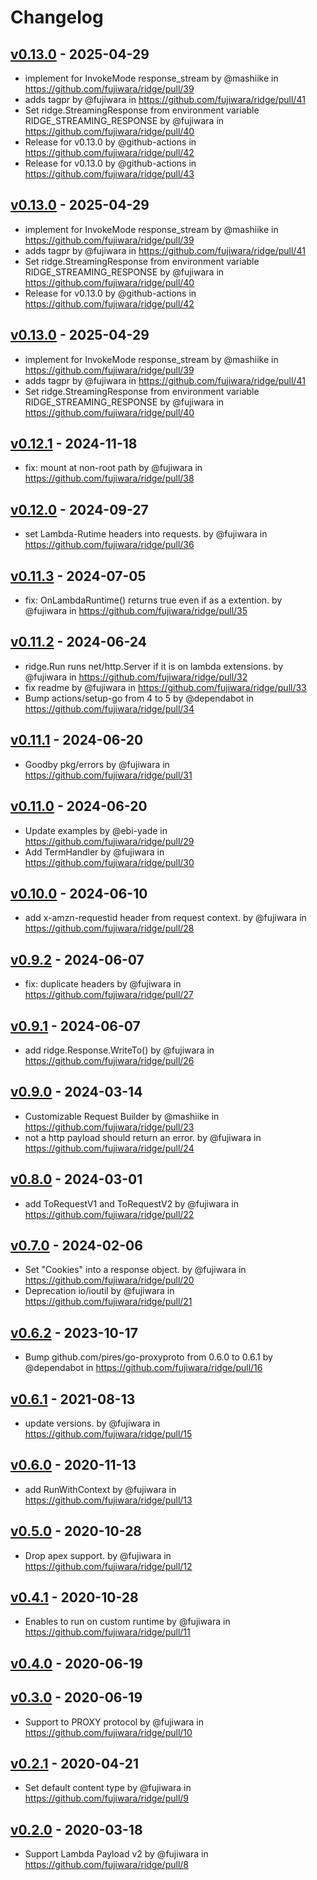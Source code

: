 # Changelog

## [v0.13.0](https://github.com/fujiwara/ridge/compare/v0.12.1...v0.13.0) - 2025-04-29
- implement for InvokeMode response_stream by @mashiike in https://github.com/fujiwara/ridge/pull/39
- adds tagpr by @fujiwara in https://github.com/fujiwara/ridge/pull/41
- Set ridge.StreamingResponse from environment variable RIDGE_STREAMING_RESPONSE by @fujiwara in https://github.com/fujiwara/ridge/pull/40
- Release for v0.13.0 by @github-actions in https://github.com/fujiwara/ridge/pull/42
- Release for v0.13.0 by @github-actions in https://github.com/fujiwara/ridge/pull/43

## [v0.13.0](https://github.com/fujiwara/ridge/compare/v0.12.1...v0.13.0) - 2025-04-29
- implement for InvokeMode response_stream by @mashiike in https://github.com/fujiwara/ridge/pull/39
- adds tagpr by @fujiwara in https://github.com/fujiwara/ridge/pull/41
- Set ridge.StreamingResponse from environment variable RIDGE_STREAMING_RESPONSE by @fujiwara in https://github.com/fujiwara/ridge/pull/40
- Release for v0.13.0 by @github-actions in https://github.com/fujiwara/ridge/pull/42

## [v0.13.0](https://github.com/fujiwara/ridge/compare/v0.12.1...v0.13.0) - 2025-04-29
- implement for InvokeMode response_stream by @mashiike in https://github.com/fujiwara/ridge/pull/39
- adds tagpr by @fujiwara in https://github.com/fujiwara/ridge/pull/41
- Set ridge.StreamingResponse from environment variable RIDGE_STREAMING_RESPONSE by @fujiwara in https://github.com/fujiwara/ridge/pull/40

## [v0.12.1](https://github.com/fujiwara/ridge/compare/v0.12.0...v0.12.1) - 2024-11-18
- fix: mount at non-root path by @fujiwara in https://github.com/fujiwara/ridge/pull/38

## [v0.12.0](https://github.com/fujiwara/ridge/compare/v0.11.3...v0.12.0) - 2024-09-27
- set Lambda-Rutime headers into requests. by @fujiwara in https://github.com/fujiwara/ridge/pull/36

## [v0.11.3](https://github.com/fujiwara/ridge/compare/v0.11.2...v0.11.3) - 2024-07-05
- fix: OnLambdaRuntime() returns true even if as a extention. by @fujiwara in https://github.com/fujiwara/ridge/pull/35

## [v0.11.2](https://github.com/fujiwara/ridge/compare/v0.11.1...v0.11.2) - 2024-06-24
- ridge.Run runs net/http.Server if it is on lambda extensions. by @fujiwara in https://github.com/fujiwara/ridge/pull/32
- fix readme by @fujiwara in https://github.com/fujiwara/ridge/pull/33
- Bump actions/setup-go from 4 to 5 by @dependabot in https://github.com/fujiwara/ridge/pull/34

## [v0.11.1](https://github.com/fujiwara/ridge/compare/v0.11.0...v0.11.1) - 2024-06-20
- Goodby pkg/errors by @fujiwara in https://github.com/fujiwara/ridge/pull/31

## [v0.11.0](https://github.com/fujiwara/ridge/compare/v0.10.0...v0.11.0) - 2024-06-20
- Update examples by @ebi-yade in https://github.com/fujiwara/ridge/pull/29
- Add TermHandler by @fujiwara in https://github.com/fujiwara/ridge/pull/30

## [v0.10.0](https://github.com/fujiwara/ridge/compare/v0.9.2...v0.10.0) - 2024-06-10
- add x-amzn-requestid header from request context. by @fujiwara in https://github.com/fujiwara/ridge/pull/28

## [v0.9.2](https://github.com/fujiwara/ridge/compare/v0.9.1...v0.9.2) - 2024-06-07
- fix: duplicate headers by @fujiwara in https://github.com/fujiwara/ridge/pull/27

## [v0.9.1](https://github.com/fujiwara/ridge/compare/v0.9.0...v0.9.1) - 2024-06-07
- add ridge.Response.WriteTo() by @fujiwara in https://github.com/fujiwara/ridge/pull/26

## [v0.9.0](https://github.com/fujiwara/ridge/compare/v0.8.0...v0.9.0) - 2024-03-14
- Customizable Request Builder by @mashiike in https://github.com/fujiwara/ridge/pull/23
- not a http payload should return an error. by @fujiwara in https://github.com/fujiwara/ridge/pull/24

## [v0.8.0](https://github.com/fujiwara/ridge/compare/v0.7.0...v0.8.0) - 2024-03-01
- add ToRequestV1 and ToRequestV2 by @fujiwara in https://github.com/fujiwara/ridge/pull/22

## [v0.7.0](https://github.com/fujiwara/ridge/compare/v0.6.2...v0.7.0) - 2024-02-06
- Set "Cookies" into a response object. by @fujiwara in https://github.com/fujiwara/ridge/pull/20
- Deprecation io/ioutil by @fujiwara in https://github.com/fujiwara/ridge/pull/21

## [v0.6.2](https://github.com/fujiwara/ridge/compare/v0.6.1...v0.6.2) - 2023-10-17
- Bump github.com/pires/go-proxyproto from 0.6.0 to 0.6.1 by @dependabot in https://github.com/fujiwara/ridge/pull/16

## [v0.6.1](https://github.com/fujiwara/ridge/compare/v0.6.0...v0.6.1) - 2021-08-13
- update versions. by @fujiwara in https://github.com/fujiwara/ridge/pull/15

## [v0.6.0](https://github.com/fujiwara/ridge/compare/v0.5.0...v0.6.0) - 2020-11-13
- add RunWithContext by @fujiwara in https://github.com/fujiwara/ridge/pull/13

## [v0.5.0](https://github.com/fujiwara/ridge/compare/v0.4.1...v0.5.0) - 2020-10-28
- Drop apex support. by @fujiwara in https://github.com/fujiwara/ridge/pull/12

## [v0.4.1](https://github.com/fujiwara/ridge/compare/v0.4.0...v0.4.1) - 2020-10-28
- Enables to run on custom runtime by @fujiwara in https://github.com/fujiwara/ridge/pull/11

## [v0.4.0](https://github.com/fujiwara/ridge/compare/v0.3.0...v0.4.0) - 2020-06-19

## [v0.3.0](https://github.com/fujiwara/ridge/compare/v0.2.1...v0.3.0) - 2020-06-19
- Support to PROXY protocol by @fujiwara in https://github.com/fujiwara/ridge/pull/10

## [v0.2.1](https://github.com/fujiwara/ridge/compare/v0.2.0...v0.2.1) - 2020-04-21
- Set default content type by @fujiwara in https://github.com/fujiwara/ridge/pull/9

## [v0.2.0](https://github.com/fujiwara/ridge/compare/v0.1.0...v0.2.0) - 2020-03-18
- Support Lambda Payload v2 by @fujiwara in https://github.com/fujiwara/ridge/pull/8
